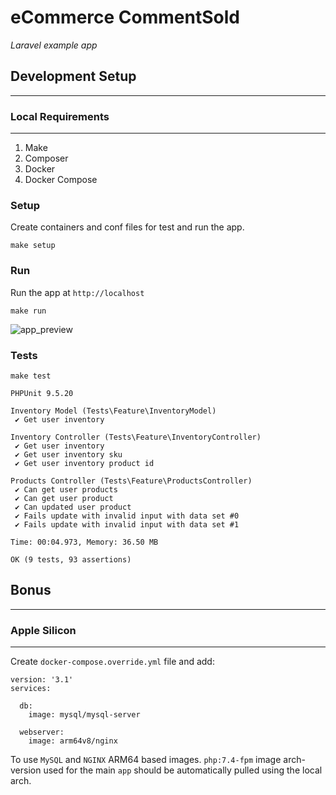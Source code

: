 # eCommerce CommentSold
*Laravel example app*

## Development Setup
---

### Local Requirements
---
1. Make
2. Composer
3. Docker
4. Docker Compose

### Setup

Create containers and conf files for test and run the app.
```
make setup
```

### Run

Run the app at `http://localhost`
```
make run
```

![app_preview](https://github.com/mchlbatista/ecommerce_commentsold/blob/master/app_preview.png)

### Tests

```
make test
```

```
PHPUnit 9.5.20

Inventory Model (Tests\Feature\InventoryModel)
 ✔ Get user inventory

Inventory Controller (Tests\Feature\InventoryController)
 ✔ Get user inventory
 ✔ Get user inventory sku
 ✔ Get user inventory product id

Products Controller (Tests\Feature\ProductsController)
 ✔ Can get user products
 ✔ Can get user product
 ✔ Can updated user product
 ✔ Fails update with invalid input with data set #0
 ✔ Fails update with invalid input with data set #1

Time: 00:04.973, Memory: 36.50 MB

OK (9 tests, 93 assertions)
```

## Bonus
---
### Apple Silicon
---
Create `docker-compose.override.yml` file and add:

```
version: '3.1'
services:

  db:
    image: mysql/mysql-server

  webserver:
    image: arm64v8/nginx
```

To use `MySQL` and `NGINX` ARM64 based images. `php:7.4-fpm` image arch-version used for the main `app` should be automatically pulled using the local arch.
